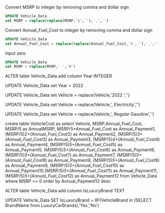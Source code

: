 Convert MSRP to integer by removing comma and dollar sign
```SQL
UPDATE Vehicle_Data
set MSRP = replace(replace(MSRP,'$',''),',','')
```

Convert Annual_Fuel_Cost to integer by removing comma and dollar sign
```SQL
UPDATE Vehicle_Data
set Annual_Fuel_Cost = replace(replace(Annual_Fuel_Cost,'$',''),',','')
```

Input zero
```SQL
UPDATE Vehicle_Data
set MSRP = replace(MSRP,' ','0')
```


ALTER table Vehicle_Data
add column Year INTEGER

UPDATE Vehicle_Data
set Year = 2022

UPDATE Vehicle_Data
set Vehicle = replace(Vehicle,'2022 ','')

UPDATE Vehicle_Data
set Vehicle = replace(Vehicle,', Electricity','')

UPDATE Vehicle_Data
set Vehicle = replace(Vehicle,', Regular Gasoline','')

<!-- scrap data below -->
create table VehicleCost as
select Vehicle, MSRP,Annual_Fuel_Cost, MSRP/5 as AnnualMSRP, MSRP/5+Annual_Fuel_Cost as Annual_Payment1, 
(MSRP/5)*2+(Annual_Fuel_Cost*2) as Annual_Payment2, (MSRP/5)*3+(Annual_Fuel_Cost*3) as Annual_Payment3,
(MSRP/5)*4+(Annual_Fuel_Cost*4) as Annual_Payment4, (MSRP/5)*5+(Annual_Fuel_Cost*5) as Annual_Payment5,
(MSRP/5)*5+(Annual_Fuel_Cost*6) as Annual_Payment6, (MSRP/5)*5+(Annual_Fuel_Cost*7) as Annual_Payment7,
(MSRP/5)*5+(Annual_Fuel_Cost*8) as Annual_Payment8, (MSRP/5)*5+(Annual_Fuel_Cost*9) as Annual_Payment9,
(MSRP/5)*5+(Annual_Fuel_Cost*10) as Annual_Payment10,(MSRP/5)*5+(Annual_Fuel_Cost*11) as Annual_Payment11,
(MSRP/5)*5+(Annual_Fuel_Cost*12) as Annual_Payment12
from Vehicle_Data
where MSRP <> 0
order by Annual_Payment12 desc
<!-- scrap data above-->

ALTER table Vehicle_Data
add column IsLuxuryBrand TEXT

UPDATE Vehicle_Data
SET IsLuxuryBrand = IIF(VehicleBrand in (SELECT BrandName from LuxuryCarBrands),'Yes','No')
		